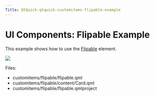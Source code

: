 ```yaml
---
Title: QtQuick.qtquick-customitems-flipable-example
---
```

        
UI Components: Flipable Example
===============================

<span class="subtitle"></span>
<span id="details"></span>
This example shows how to use the [Flipable](../QtQuick.Flipable.md) element.

![](https://developer.ubuntu.com/static/devportal_uploaded/ca36a169-7a4e-43b1-8daa-b41a555c9e2a-api/apps/qml/sdk-15.04.5/qtquick-customitems-flipable-example/images/qml-flipable-example.png)

Files:

-   customitems/flipable/flipable.qml
-   customitems/flipable/content/Card.qml
-   customitems/flipable/flipable.qmlproject

